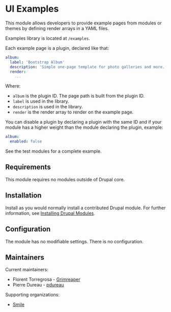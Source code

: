 # UI Examples

This module allows developers to provide example pages from modules or themes by
defining render arrays in a YAML files.

Examples library is located at `/examples`.

Each example page is a plugin, declared like that:

```yaml
album:
  label: 'Bootstrap Album'
  description: 'Simple one-page template for photo galleries and more.'
  render:
    ...
```

Where:
- `album` is the plugin ID. The page path is built from the plugin ID.
- `label` is used in the library.
- `description` is used in the library.
- `render` is the render array to render on the example page.

You can disable a plugin by declaring a plugin with the same ID and if your
module has a higher weight than the module declaring the plugin, example:

```yaml
album:
  enabled: false
```

See the test modules for a complete example.


## Requirements

This module requires no modules outside of Drupal core.


## Installation

Install as you would normally install a contributed Drupal module. For further
information, see
[Installing Drupal Modules](https://www.drupal.org/docs/extending-drupal/installing-drupal-modules).


## Configuration

The module has no modifiable settings. There is no configuration.


## Maintainers

Current maintainers:
- Florent Torregrosa - [Grimreaper](https://www.drupal.org/user/2388214)
- Pierre Dureau - [pdureau](https://www.drupal.org/user/1903334)

Supporting organizations:
- [Smile](https://www.drupal.org/smile)
